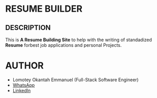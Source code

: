 # RESUME BUILDER

## DESCRIPTION
This is **A Resume Building Site** to help with the writing of standadized **Resume** forbest job applications and personal Projects.


# AUTHOR
* Lomotey Okantah Emmanuel (Full-Stack Software Engineer)
* [WhatsApp](https://api.whatsapp.com/+233550735691)
* [LinkedIn](https://linkedin.com/in/emmanuellomotey)
